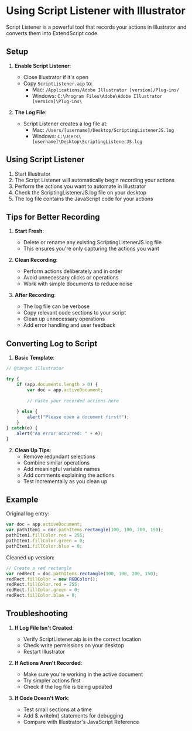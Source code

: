 # Using Script Listener with Illustrator

Script Listener is a powerful tool that records your actions in Illustrator and converts them into ExtendScript code.

## Setup

1. **Enable Script Listener**:
   - Close Illustrator if it's open
   - Copy `ScriptListener.aip` to:
     - Mac: `/Applications/Adobe Illustrator [version]/Plug-ins/`
     - Windows: `C:\Program Files\Adobe\Adobe Illustrator [version]\Plug-ins\`

2. **The Log File**:
   - Script Listener creates a log file at:
     - Mac: `/Users/[username]/Desktop/ScriptingListenerJS.log`
     - Windows: `C:\Users\[username]\Desktop\ScriptingListenerJS.log`

## Using Script Listener

1. Start Illustrator
2. The Script Listener will automatically begin recording your actions
3. Perform the actions you want to automate in Illustrator
4. Check the ScriptingListenerJS.log file on your desktop
5. The log file contains the JavaScript code for your actions

## Tips for Better Recording

1. **Start Fresh**:
   - Delete or rename any existing ScriptingListenerJS.log file
   - This ensures you're only capturing the actions you want

2. **Clean Recording**:
   - Perform actions deliberately and in order
   - Avoid unnecessary clicks or operations
   - Work with simple documents to reduce noise

3. **After Recording**:
   - The log file can be verbose
   - Copy relevant code sections to your script
   - Clean up unnecessary operations
   - Add error handling and user feedback

## Converting Log to Script

1. **Basic Template**:
```javascript
// @target illustrator

try {
    if (app.documents.length > 0) {
        var doc = app.activeDocument;
        
        // Paste your recorded actions here
        
    } else {
        alert("Please open a document first!");
    }
} catch(e) {
    alert("An error occurred: " + e);
}
```

2. **Clean Up Tips**:
   - Remove redundant selections
   - Combine similar operations
   - Add meaningful variable names
   - Add comments explaining the actions
   - Test incrementally as you clean up

## Example

Original log entry:
```javascript
var doc = app.activeDocument;
var pathItem1 = doc.pathItems.rectangle(100, 100, 200, 150);
pathItem1.fillColor.red = 255;
pathItem1.fillColor.green = 0;
pathItem1.fillColor.blue = 0;
```

Cleaned up version:
```javascript
// Create a red rectangle
var redRect = doc.pathItems.rectangle(100, 100, 200, 150);
redRect.fillColor = new RGBColor();
redRect.fillColor.red = 255;
redRect.fillColor.green = 0;
redRect.fillColor.blue = 0;
```

## Troubleshooting

1. **If Log File Isn't Created**:
   - Verify ScriptListener.aip is in the correct location
   - Check write permissions on your desktop
   - Restart Illustrator

2. **If Actions Aren't Recorded**:
   - Make sure you're working in the active document
   - Try simpler actions first
   - Check if the log file is being updated

3. **If Code Doesn't Work**:
   - Test small sections at a time
   - Add $.writeln() statements for debugging
   - Compare with Illustrator's JavaScript Reference 